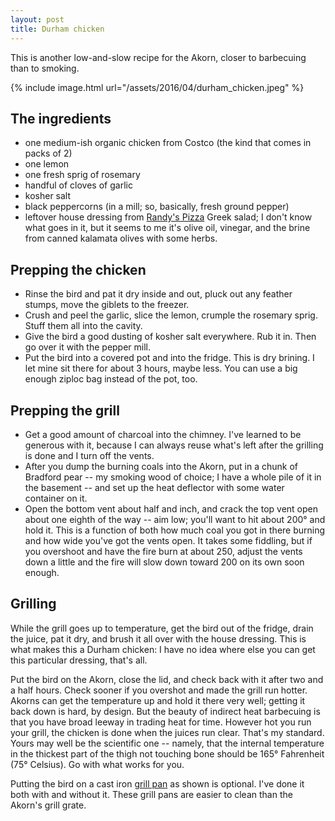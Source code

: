 ```yaml
---
layout: post
title: Durham chicken
---
```


This is another low-and-slow recipe for the Akorn, closer to barbecuing than to smoking.

{% include image.html url="/assets/2016/04/durham_chicken.jpeg" %}

## The ingredients

* one medium-ish organic chicken from Costco (the kind that comes in packs of 2)
* one lemon
* one fresh sprig of rosemary
* handful of cloves of garlic
* kosher salt
* black peppercorns (in a mill; so, basically, fresh ground pepper)
* leftover house dressing from [Randy's Pizza](http://randys-pizza.com/locations/hope-valley-road/) Greek salad; I don't know what goes in it, but it seems to me it's olive oil, vinegar, and the brine from canned kalamata olives with some herbs. 

## Prepping the chicken

* Rinse the bird and pat it dry inside and out, pluck out any feather stumps, move the giblets to the freezer.
* Crush and peel the garlic, slice the lemon, crumple the rosemary sprig. Stuff them all into the cavity.
* Give the bird a good dusting of kosher salt everywhere. Rub it in. Then go over it with the pepper mill.
* Put the bird into a covered pot and into the fridge. This is dry brining. I let mine sit there for about 3 hours, maybe less. You can use a big enough ziploc bag instead of the pot, too.

## Prepping the grill

* Get a good amount of charcoal into the chimney. I've learned to be generous with it, because I can always reuse what's left after the grilling is done and I turn off the vents.
* After you dump the burning coals into the Akorn, put in a chunk of Bradford pear -- my smoking wood of choice; I have a whole pile of it in the basement -- and set up the heat deflector with some water container on it.
* Open the bottom vent about half and inch, and crack the top vent open about one eighth of the way -- aim low; you'll want to hit about 200&deg; and hold it. This is a function of both how much coal you got in there burning and how wide you've got the vents open. It takes some fiddling, but if you overshoot and have the fire burn at about 250, adjust the vents down a little and the fire will slow down toward 200 on its own soon enough.

## Grilling

While the grill goes up to temperature, get the bird out of the fridge, drain the juice, pat it dry, and brush it all over with the house dressing. This is what makes this a Durham chicken: I have no idea where else you can get this particular dressing, that's all. 

Put the bird on the Akorn, close the lid, and check back with it after two and a half hours. Check sooner if you overshot and made the grill run hotter. Akorns can get the temperature up and hold it there very well; getting it back down is hard, by design. But the beauty of indirect heat barbecuing is that you have broad leeway in trading heat for time. However hot you run your grill, the chicken is done when the juices run clear. That's my standard. Yours may well be the scientific one -- namely, that the internal temperature in the thickest part of the thigh not touching bone should be 165&deg; Fahrenheit (75&deg; Celsius). Go with what works for you.

Putting the bird on a cast iron [grill pan](https://www.lodgemfg.com/griddles-and-grill-pans/pro-logic-12-inch-square-cast-iron-grill-pan.asp) as shown is optional. I've done it both with and without it. These grill pans are easier to clean than the Akorn's grill grate.
